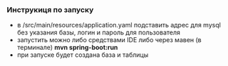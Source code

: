 ### Инструкиця по запуску

* в /src/main/resources/application.yaml подставить адрес для 
mysql без указания базы, логин и пароль для пользователя
* запустить можно либо средствами IDE либо через мавен (в терминале)  <b>mvn spring-boot:run</b>
* при запуске будет создана база и таблицы
